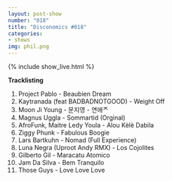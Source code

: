 ```yaml
---
layout: post-show
number: "018"
title: "Disconomics #018"
categories:
- shows
img: phil.png
---
```


{% include show_live.html %}

**Tracklisting**

1. Project Pablo - Beaubien Dream
1. Kaytranada (feat BADBADNOTGOOD) - Weight Off
1. Moon Ji Young - 문지영 - 연애ᄌ
1. Magnus Uggla - Sommartid (Orginal)
1. AfroFunk, Maitre Ledy Youla - Alou Kèlè Dabila
1. Ziggy Phunk -  Fabulous Boogie
1. Lars Bartkuhn - Nomad (Full Experience) 
1. Luna Negra (Uproot Andy RMX) - Los Cojolites
1. Gilberto Gil - Maracatu Atomico 
1. Jam Da Silva - Bem Tranquilo
1. Those Guys - Love Love Love
